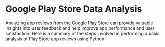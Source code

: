 # Google Play Store Data Analysis 
Analyzing app reviews from the Google Play Store can provide valuable insights into user feedback and help improve app performance and user satisfaction. Here is a summary of the steps involved in performing a basic analysis of Play Store app reviews using Python
